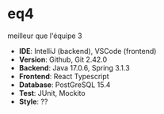 # eq4
meilleur que l'équipe 3

- **IDE**: IntelliJ (backend), VSCode (frontend)
- **Version**: Github, Git 2.42.0
- **Backend**: Java 17.0.6, Spring 3.1.3
- **Frontend**: React Typescript
- **Database**: PostGreSQL 15.4
- **Test**: JUnit, Mockito
- **Style**: ??
